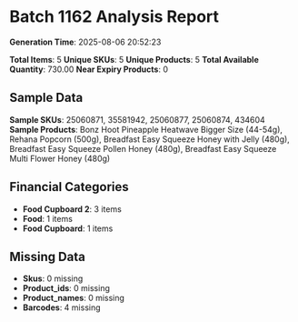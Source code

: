 # Batch 1162 Analysis Report

**Generation Time**: 2025-08-06 20:52:23

**Total Items**: 5
**Unique SKUs**: 5
**Unique Products**: 5
**Total Available Quantity**: 730.00
**Near Expiry Products**: 0

## Sample Data
**Sample SKUs**: 25060871, 35581942, 25060877, 25060874, 434604
**Sample Products**: Bonz Hoot Pineapple Heatwave Bigger Size (44-54g), Rehana Popcorn (500g), Breadfast Easy Squeeze Honey with Jelly (480g), Breadfast Easy Squeeze Pollen Honey (480g), Breadfast Easy Squeeze Multi Flower Honey (480g)

## Financial Categories
- **Food Cupboard 2**: 3 items
- **Food**: 1 items
- **Food Cupboard**: 1 items

## Missing Data
- **Skus**: 0 missing
- **Product_ids**: 0 missing
- **Product_names**: 0 missing
- **Barcodes**: 4 missing
